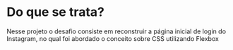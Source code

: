# Do que se trata?

Nesse projeto o desafio consiste em reconstruir a página inicial de login do Instagram, no qual foi abordado o conceito sobre CSS utilizando Flexbox

